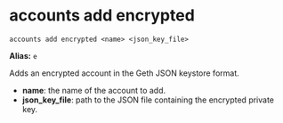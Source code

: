 # **accounts add encrypted**

`accounts add encrypted <name> <json_key_file>`

**Alias:** `e`

Adds an encrypted account in the Geth JSON keystore format.

- **name**: the name of the account to add.
- **json_key_file**: path to the JSON file containing the encrypted private key.
